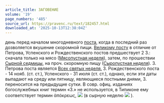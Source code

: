```yaml
---
article_title: ЗАГОВЕНИЕ
volume: '19'
page_numbers: '485'
source_url: https://pravenc.ru/text/182457.html
downloaded_at: '2025-10-13T12:38:04Z'
---
```


день перед началом многодневного [поста](https://pravenc.ru/text/поста.html), когда в последний раз дозволяется вкушение скоромной пищи. [Великому посту](<https://pravenc.ru/text/Великому посту.html>) в отличие от Петрова, Успенского и Рождественского постов предшествует 2 З.: сначала только на мясо ([Мясопустная неделя](<https://pravenc.ru/text/Мясопустная неделя.html>)), затем, по прошествии [Сырной седмицы](<https://pravenc.ru/text/Сырной седмицы.html>), на проч. скоромную пищу ([Сыропустная неделя](<https://pravenc.ru/text/Сыропустная неделя.html>)). З. Петрова поста является [Всех святых неделя.](<https://pravenc.ru/text/Всех святых неделя .html>) З. Рождественского поста - 14 нояб. (ст. ст.), Успенского - 31 июля (ст. ст.), однако, если эти даты выпадают на среду или пятницу, являющиеся постными днями, З. переносится на предыдущие сутки. В совр. офиц. изданиях богослужебных книг термин «З.» не используется, в Типиконе ему соответствует термин ἀπόκρεως, ![](<https://pravenc.ru/char/26526/xecxffxf1xeexefpxf1xf2xfa /image.png>) (в сырную неделю ![](https://pravenc.ru/char/26526/xf1xfbxf0xeexefpxf1xf2xfa/image.png) ).
